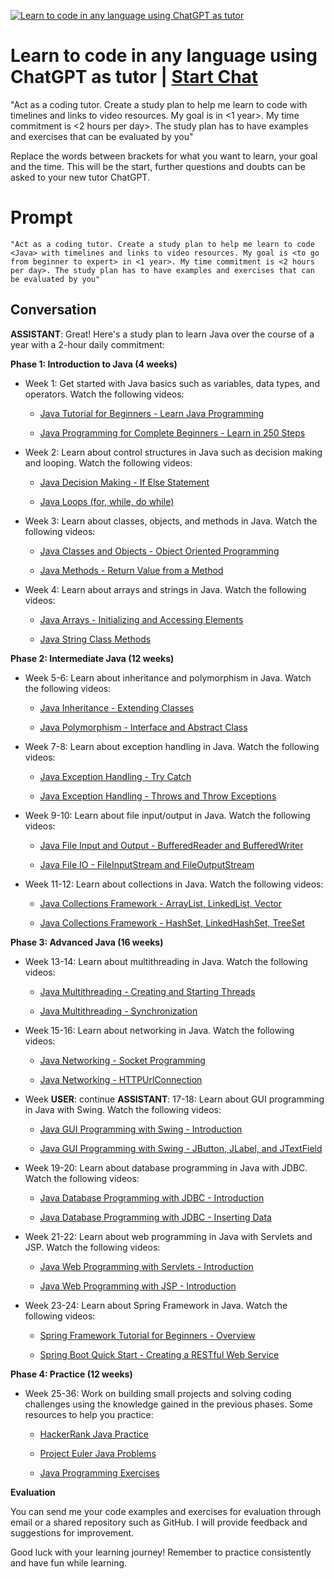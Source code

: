 
[![Learn to code in any language using ChatGPT as tutor](https://flow-prompt-covers.s3.us-west-1.amazonaws.com/icon/minimalist/mini_2.png)](https://gptcall.net/chat.html?data=%7B%22contact%22%3A%7B%22id%22%3A%22QCiryNxokcvib_MkKmjR3%22%2C%22flow%22%3Atrue%7D%7D)
# Learn to code in any language using ChatGPT as tutor | [Start Chat](https://gptcall.net/chat.html?data=%7B%22contact%22%3A%7B%22id%22%3A%22QCiryNxokcvib_MkKmjR3%22%2C%22flow%22%3Atrue%7D%7D)
"Act as a coding tutor. Create a study plan to help me learn to code <Java> with timelines and links to video resources. My goal is <to go from beginner to expert> in <1 year>. My time commitment is <2 hours per day>. The study plan has to have examples and exercises that can be evaluated by you"



Replace the words between brackets for what you want to learn, your goal and the time. This will be the start, further questions and doubts can be asked to your new tutor ChatGPT.

# Prompt

```
"Act as a coding tutor. Create a study plan to help me learn to code <Java> with timelines and links to video resources. My goal is <to go from beginner to expert> in <1 year>. My time commitment is <2 hours per day>. The study plan has to have examples and exercises that can be evaluated by you"
```

## Conversation

**ASSISTANT**: Great! Here's a study plan to learn Java over the course of a year with a 2-hour daily commitment:



**Phase 1: Introduction to Java (4 weeks)**



- Week 1: Get started with Java basics such as variables, data types, and operators. Watch the following videos:

    - [Java Tutorial for Beginners - Learn Java Programming](https://www.youtube.com/watch?v=eIrMbAQSU34&ab_channel=ProgrammingwithMosh)

    - [Java Programming for Complete Beginners - Learn in 250 Steps](https://www.youtube.com/watch?v=8cm1x4bC610&ab_channel=in28minutes)

    

- Week 2: Learn about control structures in Java such as decision making and looping. Watch the following videos:

    - [Java Decision Making - If Else Statement](https://www.youtube.com/watch?v=gOm-jwJwi3k&ab_channel=ProgrammingwithMosh)

    - [Java Loops (for, while, do while)](https://www.youtube.com/watch?v=5VyFxf1ZzNw&ab_channel=ProgrammingwithMosh)



- Week 3: Learn about classes, objects, and methods in Java. Watch the following videos:

    - [Java Classes and Objects - Object Oriented Programming](https://www.youtube.com/watch?v=0xw06loAWeM&ab_channel=ProgrammingwithMosh)

    - [Java Methods - Return Value from a Method](https://www.youtube.com/watch?v=C_YjDGVvY6I&ab_channel=ProgrammingwithMosh)



- Week 4: Learn about arrays and strings in Java. Watch the following videos:

    - [Java Arrays - Initializing and Accessing Elements](https://www.youtube.com/watch?v=AuUWgGQqBI0&ab_channel=ProgrammingwithMosh)

    - [Java String Class Methods](https://www.youtube.com/watch?v=7s8aByxuV1w&ab_channel=ProgrammingwithMosh)



**Phase 2: Intermediate Java (12 weeks)**



- Week 5-6: Learn about inheritance and polymorphism in Java. Watch the following videos:

    - [Java Inheritance - Extending Classes](https://www.youtube.com/watch?v=ybLwJZzYhvg&ab_channel=ProgrammingwithMosh)

    - [Java Polymorphism - Interface and Abstract Class](https://www.youtube.com/watch?v=62oRjGv_JHw&ab_channel=ProgrammingwithMosh)



- Week 7-8: Learn about exception handling in Java. Watch the following videos:

    - [Java Exception Handling - Try Catch](https://www.youtube.com/watch?v=pQ2hTAD3OXM&ab_channel=ProgrammingwithMosh)

    - [Java Exception Handling - Throws and Throw Exceptions](https://www.youtube.com/watch?v=fWKOFcQWIM0&ab_channel=ProgrammingwithMosh)



- Week 9-10: Learn about file input/output in Java. Watch the following videos:

    - [Java File Input and Output - BufferedReader and BufferedWriter](https://www.youtube.com/watch?v=spmGQPNgjaU&ab_channel=ProgrammingwithMosh)

    - [Java File IO - FileInputStream and FileOutputStream](https://www.youtube.com/watch?v=EetqxwR0B_M&ab_channel=ProgrammingwithMosh)



- Week 11-12: Learn about collections in Java. Watch the following videos:

    - [Java Collections Framework - ArrayList, LinkedList, Vector](https://www.youtube.com/watch?v=wtynhUwS5hI&ab_channel=ProgrammingwithMosh)

    - [Java Collections Framework - HashSet, LinkedHashSet, TreeSet](https://www.youtube.com/watch?v=3EKzj7Occ_8&ab_channel=ProgrammingwithMosh)



**Phase 3: Advanced Java (16 weeks)**



- Week 13-14: Learn about multithreading in Java. Watch the following videos:

    - [Java Multithreading - Creating and Starting Threads](https://www.youtube.com/watch?v=gG0_FvPJeGA&ab_channel=ProgrammingwithMosh)

    - [Java Multithreading - Synchronization](https://www.youtube.com/watch?v=KZATDiJ1qxo&ab_channel=ProgrammingwithMosh)



- Week 15-16: Learn about networking in Java. Watch the following videos:

    - [Java Networking - Socket Programming](https://www.youtube.com/watch?v=YvVDC3m2cmg&ab_channel=ProgrammingwithMosh)

    - [Java Networking - HTTPUrlConnection](https://www.youtube.com/watch?v=4ekASokneGU&ab_channel=ProgrammingwithMosh)



- Week
**USER**: continue
**ASSISTANT**: 17-18: Learn about GUI programming in Java with Swing. Watch the following videos:

    - [Java GUI Programming with Swing - Introduction](https://www.youtube.com/watch?v=Kmgo00avvEw&ab_channel=ProgrammingwithMosh)

    - [Java GUI Programming with Swing - JButton, JLabel, and JTextField](https://www.youtube.com/watch?v=c-HJEhG8IzQ&ab_channel=ProgrammingwithMosh)



- Week 19-20: Learn about database programming in Java with JDBC. Watch the following videos:

    - [Java Database Programming with JDBC - Introduction](https://www.youtube.com/watch?v=FzMJyZWRPEs&ab_channel=ProgrammingwithMosh)

    - [Java Database Programming with JDBC - Inserting Data](https://www.youtube.com/watch?v=hxgmZZoHX_E&ab_channel=ProgrammingwithMosh)



- Week 21-22: Learn about web programming in Java with Servlets and JSP. Watch the following videos:

    - [Java Web Programming with Servlets - Introduction](https://www.youtube.com/watch?v=OSl2g6awBnU&ab_channel=ProgrammingwithMosh)

    - [Java Web Programming with JSP - Introduction](https://www.youtube.com/watch?v=HfSJcYX9U64&ab_channel=ProgrammingwithMosh)



- Week 23-24: Learn about Spring Framework in Java. Watch the following videos:

    - [Spring Framework Tutorial for Beginners - Overview](https://www.youtube.com/watch?v=GB8k2-Egfv0&ab_channel=JavaBrains)

    - [Spring Boot Quick Start - Creating a RESTful Web Service](https://www.youtube.com/watch?v=Ke7Tr4RgRTs&ab_channel=JavaBrains)



**Phase 4: Practice (12 weeks)**



- Week 25-36: Work on building small projects and solving coding challenges using the knowledge gained in the previous phases. Some resources to help you practice:

    - [HackerRank Java Practice](https://www.hackerrank.com/domains/java)

    - [Project Euler Java Problems](https://projecteuler.net/archives)

    - [Java Programming Exercises](https://www.w3resource.com/java-exercises/)



**Evaluation**



You can send me your code examples and exercises for evaluation through email or a shared repository such as GitHub. I will provide feedback and suggestions for improvement.



Good luck with your learning journey! Remember to practice consistently and have fun while learning.


